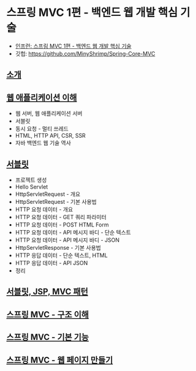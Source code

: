 # 스프링 MVC 1편 - 백엔드 웹 개발 핵심 기술
* [인프런: 스프링 MVC 1편 - 백엔드 웹 개발 핵심 기술](https://www.inflearn.com/course/%EC%8A%A4%ED%94%84%EB%A7%81-mvc-1/)
* 깃헙: https://github.com/MinyShrimp/Spring-Core-MVC

## [소개](./강의/0강)

## [웹 애플리케이션 이해](./강의/1강)
* 웹 서버, 웹 애플리케이션 서버
* 서블릿
* 동시 요청 - 멀티 쓰레드
* HTML, HTTP API, CSR, SSR
* 자바 백엔드 웹 기술 역사

## [서블릿](./강의/2강)
* 프로젝트 생성
* Hello Servlet
* HttpServletRequest - 개요
* HttpServletRequest - 기본 사용법
* HTTP 요청 데이터 - 개요
* HTTP 요청 데이터 - GET 쿼리 파라미터
* HTTP 요청 데이터 - POST HTML Form
* HTTP 요청 데이터 - API 메시지 바디 - 단순 텍스트
* HTTP 요청 데이터 - API 메시지 바디 - JSON
* HttpServletResponse - 기본 사용법
* HTTP 응답 데이터 - 단순 텍스트, HTML
* HTTP 응답 데이터 - API JSON
* 정리

## [서블릿, JSP, MVC 패턴]()

## [스프링 MVC - 구조 이해]()

## [스프링 MVC - 기본 기능]()

## [스프링 MVC - 웹 페이지 만들기]()